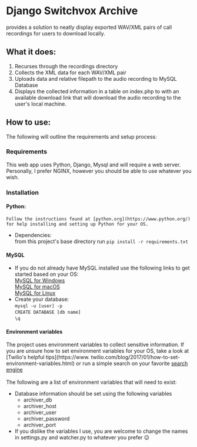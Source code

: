 # Django Switchvox Archive
provides a solution to neatly display exported WAV/XML pairs of call recordings for users to download locally.

## What it does:
  1. Recurses through the recordings directory
  2. Collects the XML data for each WAV/XML pair
  3. Uploads data and relative filepath to the audio recording to MySQL Database
  4. Displays the collected information in a table on index.php to with an available download link that will download the audio recording to the user's local machine. 

## How to use:
 The following will outline the requirements and setup process:

 ### Requirements
  This web app uses Python, Django, Mysql and will require a web server. Personally, I prefer NGINX, however you should be able to use whatever you wish. 

### Installation
 #### Python:
    Follow the instructions found at [python.org](https://www.python.org/) for help installing and setting up Python for your OS.
  - Dependencies:\
     from this project's base directory run `pip install -r requirements.txt`
 #### MySQL
  - If you do not already have MySQL installed use the following links to get started based on your OS:\
     [MySQL for Windows](https://dev.mysql.com/doc/mysql-installation-excerpt/5.7/en/windows-installation.html)\
     [MySQL for macOS](https://dev.mysql.com/doc/mysql-installation-excerpt/5.7/en/osx-installation.html)\
     [MySQL for Linux](https://dev.mysql.com/doc/mysql-installation-excerpt/5.7/en/linux-installation.html)
  - Create your database:\
    `mysql -u [user] -p`\
    `CREATE DATABASE [db name]`\
    `\q`
 #### Environment variables
   The project uses environment variables to collect sensitive information. If you are unsure how to set environment variables for your OS, take a look at [Twilio's helpful tips](https://www. twilio.com/blog/2017/01/how-to-set-environment-variables.html) or run a simple search on your favorite [search engine](https://duckduckgo.com/?q=set+environment+variables&t=h_&ia=web)\
    \
   The following are a list of environment variables that will need to exist:
   - Database information should be set using the following variables
     - archiver_db
     - archiver_host
     - archiver_user
     - archiver_password
     - archiver_port
   - If you dislike the variables I use, you are welcome to change the names in settings.py and watcher.py to whatever you prefer :wink:
 